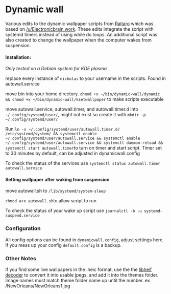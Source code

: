 # Dynamic wall

Various edits to the dynamic wallpaper scripts from [Raitaro](https://gitlab.com/RaitaroH/dynamic-wall) which was based on [/u/Electronicbrain work](https://www.reddit.com/r/unixporn/comments/a7mga5/plasma_a_clone_of_macos_mojaves_dynamic_wallpaper/). These edits integrate the script with systemd timers instead of using while do loops. An additional script was also created to change the wallpaper when the computer wakes from suspension.


#### Installation:  
*Only tested on a Debian system for KDE plasma*

replace every instance of `nicholas` to your username in the scripts. Found in autowall.service

move bin into your home directory. ```chmod +x ~/bin/dynamic-wall/dynamic && chmod +x ~/bin/dynamic-wall/ksetwallpaper``` to make scripts executable

move autowall.service, autowall.timer, and autowall.timer.d into `~/.config/systemd/user/`, might not exist so create it with `mkdir -p ~/.config/systemd/user/`

Run `ln -s ~/.config/systemd/user/autowall.timer.d/ /etc/systemd/system/ && systemctl enable ~/.config/systemd/user/autowall.service && systemctl enable ~/.config/systemd/user/autowall.service && systemctl daemon-reload && systemctl start autowall.timer`to turn on timer and start script. Timer set to 30 minutes by default, can be adjusted in dynamicwall.config

To check the status of the services use `systemctl status autowall.timer  autowall.service`


#### Setting wallpaper after waking from suspension ###

move autowall.sh to `/lib/systemd/system-sleep`

`chmod a+x autowall.sh`to allow script to run

 To check the status of your wake up script use `journalctl -b -u systemd-suspend.service`

### Configuration ###
All config options can be found in `dynamicwall.config`, adjust settings here. If you mess up your config `default.config` is a backup.

### Other Notes ###

If you find some live wallpapers in the .heic format, use the the [libheif decoder](https://strukturag.github.io/libheif/) to convert it into usable jpegs, and add it into the themes folder. Image names must match theme folder name up until the number. ex /NewOrleans/NewOrleans1.jpg
